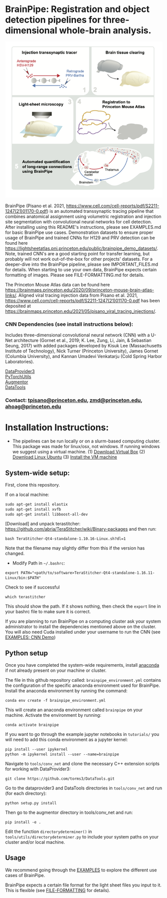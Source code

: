 # BrainPipe: Registration and object detection pipelines for three-dimensional whole-brain analysis.

![plot](./static/SW_GrAbstr_STAR_1n.png)

BrainPipe (Pisano et al. 2021, <https://www.cell.com/cell-reports/pdf/S2211-1247(21)01170-0.pdf>) is an automated transsynaptic tracing pipeline that combines anatomical assignment using volumetric registration and injection site segmentation with convolutional neural networks for cell detection. After installing using this README's instructions, please see EXAMPLES.md for basic BrainPipe use cases. Demonstration datasets to ensure proper usage of BrainPipe and trained CNNs for H129 and PRV detection can be found here <https://lightsheetatlas.pni.princeton.edu/public/brainpipe_demo_datasets/>. Note, trained CNN's are a good starting point for transfer learning, but probably will not work out-of-the-box for other projects' datasets. For a deeper-dive into the BrainPipe pipeline, please see IMPORTANT_FILES.md for details. When starting to use your own data, BrainPipe expects certain formatting of images. Please see FILE-FORMATTING.md for details. 

The Princeton Mouse Atlas data can be found here <https://brainmaps.princeton.edu/2020/09/princeton-mouse-brain-atlas-links/>. Aligned viral tracing injection data from Pisano et al. 2021, <https://www.cell.com/cell-reports/pdf/S2211-1247(21)01170-0.pdf> has been deposited at https://brainmaps.princeton.edu/2021/05/pisano_viral_tracing_injections/.


### CNN Dependencies (see install instructions below):
Includes three-dimensional convolutional neural network (CNN)  with a U-Net architecture (Gornet et al., 2019; K. Lee, Zung, Li, Jain, & Sebastian Seung, 2017) with added packages developed by Kisuk Lee (Massachusetts Institute of Technology), Nick Turner (Princeton University), James Gornet (Columbia University), and Kannan Umadevi Venkatarju (Cold Spring Harbor Laboratories).

[DataProvider3](https://github.com/torms3/DataProvider3)  
[PyTorchUtils](https://github.com/nicholasturner1/PyTorchUtils)  
[Augmentor](https://github.com/torms3/Augmentor)  
[DataTools](https://github.com/torms3/DataTools) 

### Contact: tpisano@princeton.edu, zmd@princeton.edu, ahoag@princeton.edu

# Installation Instructions:
- The pipelines can be run locally or on a slurm-based computing cluster. This package was made for linux/osx, not windows. If running windows we suggest using a virtual machine.
		(1) [Download Virtual Box](https://www.virtualbox.org/wiki/Downloads)
		(2) [Download Linux Ubuntu](https://www.ubuntu.com/download)
		(3) [Install the VM machine](http://www.instructables.com/id/How-to-install-Linux-on-your-Windows/)

## System-wide setup:
First, clone this repository.

If on a local machine:
```
sudo apt-get install elastix 
sudo apt-get install xvfb 
sudo apt-get install libboost-all-dev 
```

[Download] and unpack terastitcher: https://github.com/abria/TeraStitcher/wiki/Binary-packages and then run:

```
bash TeraStitcher-Qt4-standalone-1.10.16-Linux.sh?dl=1
```

Note that the filename may slightly differ from this if the version has changed.
- Modify Path in `~/.bashrc`:

```
export PATH="<path/to/software>TeraStitcher-Qt4-standalone-1.16.11-Linux/bin:$PATH"
```

Check to see if successful
```
which terastitcher
```
This should show the path. If it shows nothing, then check the `export` line in your bashrc file to make sure it is correct.

If you are planning to run BrainPipe on a computing cluster ask your system administrator to install the dependencies mentioned above on the cluster. You will also need Cuda installed under your username to run the CNN (see [EXAMPLES: CNN Demo](EXAMPLES.md#cnn-demo))

## Python setup
Once you have completed the system-wide requirements, install [anaconda](https://www.anaconda.com/download/) if not already present on your machine or cluster.

The file in this github repository called: `brainpipe_environment.yml` contains the configuration of the specific anaconda environment used for BrainPipe. Install the anaconda environment by running the command:
```
conda env create -f brainpipe_environment.yml
```
This will create an anaconda environment called `brainpipe` on your machine. Activate the environment by running:
```
conda activate brainpipe
```
If you want to go through the example jupyter notebooks in `tutorials/` you will need to add this conda environment as a jupyter kernel:
```
pip install --user ipykernel
python -m ipykernel install --user --name=brainpipe
```

Navigate to `tools/conv_net` and clone the necessary C++ extension scripts for working with DataProvider3:
```
git clone https://github.com/torms3/DataTools.git
```
Go to the dataprovider3 and DataTools directories in `tools/conv_net` and run (for each directory):
```
python setup.py install
```
Then go to the augmentor directory in tools/conv_net and run:
```
pip install -e .
```

Edit the function `directorydeterminer()` in `tools/utils/directorydeterminer.py` to include your system paths on your cluster and/or local machine.

## Usage

We recommend going through the [EXAMPLES](EXAMPLES.md) to explore the different use cases of BrainPipe.

BrainPipe expects a certain file format for the light sheet files you input to it. This is flexible (see [FILE-FORMATTING](FILE-FORMATTING.md) for details). 